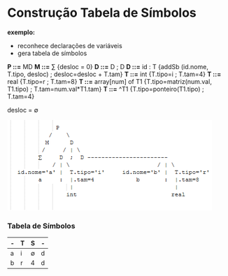 # Construção Tabela de Símbolos

**exemplo:** 
- reconhece declarações de variáveis 
- gera tabela de símbolos

**P ::=** MD
**M ::=** ∑ {desloc = 0}
**D ::=** D ; D
**D ::=** id : T {addSb (id.nome, T.tipo, desloc) ; desloc=desloc + T.tam}
**T ::=** int {T.tipo=i ; T.tam=4}
**T ::=** real {T.tipo=r ; T.tam=8}
**T ::=** array[num] of T1 {T.tipo=matriz(num.val, T1.tipo) ; T.tam=num.val*T1.tam}
**T ::=** ^T1 {T.tipo=ponteiro(T1.tipo) ; T.tam=4}

desloc = ∅

![árvore de tradução](image.png)

### Tabela de Símbolos

|-|T|S|-|
|---|---|---|---|
| a | i | ∅ | d |
| b | r | 4 | d |

